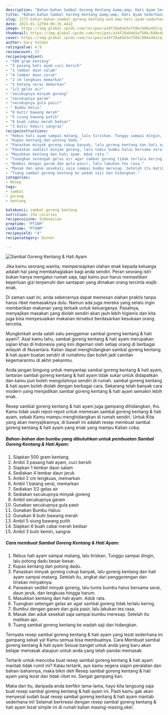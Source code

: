 ```yaml
---
description: "Bahan-bahan Sambal Goreng Kentang &amp;amp; Hati Ayam Sederhana dan Mudah Dibuat"
title: "Bahan-bahan Sambal Goreng Kentang &amp;amp; Hati Ayam Sederhana dan Mudah Dibuat"
slug: 1273-bahan-bahan-sambal-goreng-kentang-and-amp-hati-ayam-sederhana-dan-mudah-dibuat
date: 2021-01-12T04:06:35.442Z
image: https://img-global.cpcdn.com/recipes/a34f28a8de5e750b/680x482cq70/sambal-goreng-kentang-hati-ayam-foto-resep-utama.jpg
thumbnail: https://img-global.cpcdn.com/recipes/a34f28a8de5e750b/680x482cq70/sambal-goreng-kentang-hati-ayam-foto-resep-utama.jpg
cover: https://img-global.cpcdn.com/recipes/a34f28a8de5e750b/680x482cq70/sambal-goreng-kentang-hati-ayam-foto-resep-utama.jpg
author: Gary Valdez
ratingvalue: 4.9
reviewcount: 15
recipeingredient:
- "500 gram kentang"
- "3 pasang hati ayam cuci bersih"
- "1 lembar daun salam"
- "4 lembar daun jeruk"
- "2 cm lengkuas memarkan"
- "1 batang serai memarkan"
- "1/2 gelas air"
- "secukupnya minyak goreng"
- "secukupnya garam"
- "secukupnya gula pasir"
- " Bumbu Halus"
- "8 butir bawang merah"
- "5 siung bawang putih"
- "6 buah cabai merah bedsar"
- "3 butir kemiri sangrai"
recipeinstructions:
- "Rebus hati ayam sampai matang, lalu tiriskan. Tunggu sampai dingin, lalu potong dadu besar-besar."
- "Kupas kentang dan potong dadu."
- "Panaskan minyak goreng cukup banyak, lalu goreng kentang dan hati ayam sampai matang. Setelah itu, angkat dari penggorengan dan tiriskan minyaknya."
- "Panaskan sedikit minyak goreng, lalu tumis bumbu halus bersama serai, daun jeruk, dan lengkuas hingga harum."
- "Masukkan kentang dan hati ayam. Aduk rata."
- "Tuangkan setengah gelas air agar sambal goreng tidak terlalu kering."
- "Bumbui dengan garam dan gula pasir, lalu lakukan tes rasa."
- "Masak dan aduk sesekali saja sampai bumbu meresap. Setelah itu matikan api."
- "Tuang sambal goreng kentang ke wadah saji dan hidangkan."
categories:
- Resep
tags:
- sambal
- goreng
- kentang

katakunci: sambal goreng kentang 
nutrition: 254 calories
recipecuisine: Indonesian
preptime: "PT16M"
cooktime: "PT40M"
recipeyield: "4"
recipecategory: Dinner

---
```



![Sambal Goreng Kentang &amp; Hati Ayam](https://img-global.cpcdn.com/recipes/a34f28a8de5e750b/680x482cq70/sambal-goreng-kentang-hati-ayam-foto-resep-utama.jpg)

Jika kamu seorang wanita, mempersiapkan olahan enak kepada keluarga adalah hal yang membahagiakan bagi anda sendiri. Peran seorang istri bukan hanya mengatur rumah saja, tapi kamu pun harus memastikan keperluan gizi terpenuhi dan santapan yang dimakan orang tercinta wajib enak.

Di zaman  saat ini, anda sebenarnya dapat memesan olahan praktis tanpa harus ribet memasaknya dulu. Namun ada juga mereka yang selalu ingin memberikan makanan yang terbaik untuk keluarganya. Pasalnya, menyajikan masakan yang diolah sendiri akan jauh lebih higienis dan kita juga bisa menyesuaikan makanan tersebut berdasarkan kesukaan orang tercinta. 



Mungkinkah anda salah satu penggemar sambal goreng kentang &amp; hati ayam?. Asal kamu tahu, sambal goreng kentang &amp; hati ayam merupakan sajian khas di Indonesia yang kini digemari oleh setiap orang di berbagai wilayah di Nusantara. Kalian dapat menghidangkan sambal goreng kentang &amp; hati ayam buatan sendiri di rumahmu dan boleh jadi camilan kegemaranmu di akhir pekanmu.

Anda jangan bingung untuk menyantap sambal goreng kentang &amp; hati ayam, lantaran sambal goreng kentang &amp; hati ayam tidak sukar untuk didapatkan dan kamu pun boleh mengolahnya sendiri di rumah. sambal goreng kentang &amp; hati ayam boleh diolah dengan berbagai cara. Sekarang telah banyak cara modern yang menjadikan sambal goreng kentang &amp; hati ayam semakin lebih enak.

Resep sambal goreng kentang &amp; hati ayam juga gampang dihidangkan, lho. Kamu tidak usah repot-repot untuk memesan sambal goreng kentang &amp; hati ayam, sebab Kamu mampu menghidangkan di rumah sendiri. Untuk Kita yang akan menyajikannya, di bawah ini adalah resep membuat sambal goreng kentang &amp; hati ayam yang enak yang mampu Kalian coba.

<!--inarticleads1-->

##### Bahan-bahan dan bumbu yang dibutuhkan untuk pembuatan Sambal Goreng Kentang &amp; Hati Ayam:

1. Siapkan 500 gram kentang
1. Ambil 3 pasang hati ayam, cuci bersih
1. Siapkan 1 lembar daun salam
1. Sediakan 4 lembar daun jeruk
1. Ambil 2 cm lengkuas, memarkan
1. Ambil 1 batang serai, memarkan
1. Sediakan 1/2 gelas air
1. Sediakan secukupnya minyak goreng
1. Ambil secukupnya garam
1. Gunakan secukupnya gula pasir
1. Gunakan  Bumbu Halus:
1. Gunakan 8 butir bawang merah
1. Ambil 5 siung bawang putih
1. Siapkan 6 buah cabai merah bedsar
1. Ambil 3 butir kemiri, sangrai




<!--inarticleads2-->

##### Cara membuat Sambal Goreng Kentang &amp; Hati Ayam:

1. Rebus hati ayam sampai matang, lalu tiriskan. Tunggu sampai dingin, lalu potong dadu besar-besar.
1. Kupas kentang dan potong dadu.
1. Panaskan minyak goreng cukup banyak, lalu goreng kentang dan hati ayam sampai matang. Setelah itu, angkat dari penggorengan dan tiriskan minyaknya.
1. Panaskan sedikit minyak goreng, lalu tumis bumbu halus bersama serai, daun jeruk, dan lengkuas hingga harum.
1. Masukkan kentang dan hati ayam. Aduk rata.
1. Tuangkan setengah gelas air agar sambal goreng tidak terlalu kering.
1. Bumbui dengan garam dan gula pasir, lalu lakukan tes rasa.
1. Masak dan aduk sesekali saja sampai bumbu meresap. Setelah itu matikan api.
1. Tuang sambal goreng kentang ke wadah saji dan hidangkan.




Ternyata resep sambal goreng kentang &amp; hati ayam yang lezat sederhana ini gampang sekali ya! Kamu semua bisa membuatnya. Cara Membuat sambal goreng kentang &amp; hati ayam Sesuai banget untuk anda yang baru akan belajar memasak ataupun untuk anda yang telah pandai memasak.

Tertarik untuk mencoba buat resep sambal goreng kentang &amp; hati ayam mantab tidak rumit ini? Kalau tertarik, ayo kamu segera siapin peralatan dan bahan-bahannya, maka bikin deh Resep sambal goreng kentang &amp; hati ayam yang lezat dan tidak ribet ini. Sangat gampang kan. 

Maka dari itu, daripada anda berfikir lama-lama, hayo kita langsung saja buat resep sambal goreng kentang &amp; hati ayam ini. Pasti kamu gak akan menyesal sudah buat resep sambal goreng kentang &amp; hati ayam mantab sederhana ini! Selamat berkreasi dengan resep sambal goreng kentang &amp; hati ayam lezat simple ini di rumah kalian masing-masing,oke!.

